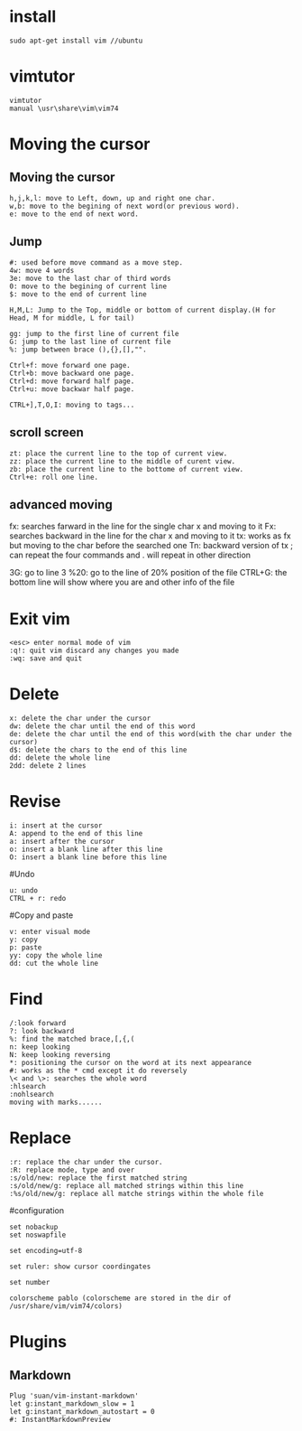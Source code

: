 # install 
```
sudo apt-get install vim //ubuntu
```

# vimtutor
```
vimtutor
manual \usr\share\vim\vim74
```
# Moving the cursor
## Moving the cursor
``` 
h,j,k,l: move to Left, down, up and right one char.
w,b: move to the begining of next word(or previous word).
e: move to the end of next word.
```

## Jump
```
#: used before move command as a move step.
4w: move 4 words
3e: move to the last char of third words
0: move to the begining of current line
$: move to the end of current line

H,M,L: Jump to the Top, middle or bottom of current display.(H for Head, M for middle, L for tail)

gg: jump to the first line of current file
G: jump to the last line of current file
%: jump between brace (),{},[],"".

Ctrl+f: move forward one page.
Ctrl+b: move backward one page.
Ctrl+d: move forward half page.
Ctrl+u: move backwar half page.

CTRL+],T,O,I: moving to tags...
```

## scroll screen
```
zt: place the current line to the top of current view.
zz: place the current line to the middle of curent view.
zb: place the current line to the bottome of current view.
Ctrl+e: roll one line.
```
## advanced moving
fx: searches farward in the line for the single char x and moving to it
Fx: searches backward in the line for the char x and moving to it
tx: works as fx but moving to the char before the searched one
Tn: backward version of tx
; can repeat the four commands and . will repeat in other direction

3G: go to line 3
%20: go to the line of 20% position of the file
CTRL+G: the bottom line will show where you are and other info of the file

# Exit vim
```
<esc> enter normal mode of vim
:q!: quit vim discard any changes you made
:wq: save and quit
```

# Delete
```
x: delete the char under the cursor
dw: delete the char until the end of this word
de: delete the char until the end of this word(with the char under the cursor)
d$: delete the chars to the end of this line
dd: delete the whole line
2dd: delete 2 lines
```
# Revise
```
i: insert at the cursor
A: append to the end of this line
a: insert after the cursor
o: insert a blank line after this line
O: insert a blank line before this line
```

#Undo
```
u: undo
CTRL + r: redo
```

#Copy and paste
```
v: enter visual mode
y: copy
p: paste
yy: copy the whole line
dd: cut the whole line
```

# Find
```
/:look forward
?: look backward
%: find the matched brace,[,{,(
n: keep looking
N: keep looking reversing
*: positioning the cursor on the word at its next appearance 
#: works as the * cmd except it do reversely
\< and \>: searches the whole word
:hlsearch
:nohlsearch
moving with marks......
```

# Replace
```
:r: replace the char under the cursor.
:R: replace mode, type and over
:s/old/new: replace the first matched string
:s/old/new/g: replace all matched strings within this line
:%s/old/new/g: replace all matche strings within the whole file
```


#configuration
```
set nobackup
set noswapfile

set encoding=utf-8

set ruler: show cursor coordingates

set number

colorscheme pablo (colorscheme are stored in the dir of /usr/share/vim/vim74/colors)
```

# Plugins
## Markdown
```
Plug 'suan/vim-instant-markdown'
let g:instant_markdown_slow = 1
let g:instant_markdown_autostart = 0
#: InstantMarkdownPreview
```
